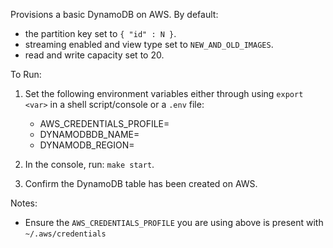 Provisions a basic DynamoDB on AWS. By default:
- the partition key set to `{ "id" : N }`.
- streaming enabled and view type set to `NEW_AND_OLD_IMAGES`.
- read and write capacity set to 20.


To Run:
1. Set the following environment variables either through using `export <var>` in a shell script/console or a `.env` file:
    - AWS_CREDENTIALS_PROFILE=
    - DYNAMODBDB_NAME=
    - DYNAMODB_REGION=

2. In the console, run: `make start`.

3. Confirm the DynamoDB table has been created on AWS.

Notes:
- Ensure the `AWS_CREDENTIALS_PROFILE` you are using above is present with `~/.aws/credentials`
